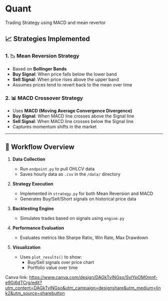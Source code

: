 # Quant
Trading Strategy using MACD and mean revertor

## 📈 Strategies Implemented

### 1. 📉 Mean Reversion Strategy
- Based on **Bollinger Bands**
- **Buy Signal**: When price falls below the lower band
- **Sell Signal**: When price rises above the upper band
- Assumes prices tend to revert back to the mean over time

### 2. 📊 MACD Crossover Strategy
- Uses **MACD (Moving Average Convergence Divergence)**
- **Buy Signal**: When MACD line crosses above the Signal line
- **Sell Signal**: When MACD line crosses below the Signal line
- Captures momentum shifts in the market

---
## 🔁 Workflow Overview

1. **Data Collection**
   - Run `endpoint.py` to pull OHLCV data 
   - Saves hourly data as `.csv` in the `/data/` directory

2. **Strategy Execution**
   - Implemented in `strategy.py` for both Mean Reversion and MACD
   - Generates Buy/Sell/Short signals on historical price data

3. **Backtesting Engine**
   - Simulates trades based on signals using `engine.py`

4. **Performance Evaluation**
   - Evaluates metrics like Sharpe Ratio, Win Rate, Max Drawdown

5. **Visualization**
   - Uses `plot_results()` to show:
     - Buy/Sell signals over price chart
     - Portfolio value over time

Canva link:
https://www.canva.com/design/DAGkTvlNGso/SvlYpOM0mnf-e9Gi6dTCrg/edit?utm_content=DAGkTvlNGso&utm_campaign=designshare&utm_medium=link2&utm_source=sharebutton
